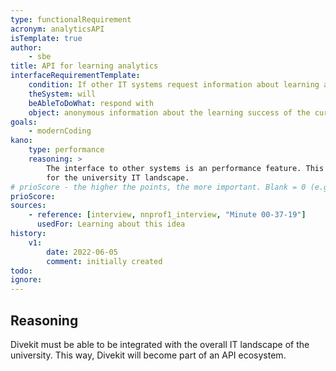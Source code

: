 ```yaml
---
type: functionalRequirement
acronym: analyticsAPI
isTemplate: true
author:    
    - sbe
title: API for learning analytics
interfaceRequirementTemplate:
    condition: If other IT systems request information about learning analytics
    theSystem: will
    beAbleToDoWhat: respond with
    object: anonymous information about the learning success of the current students' cohort
goals: 
    - modernCoding
kano:
    type: performance
    reasoning: >
        The interface to other systems is an performance feature. This is part of the tools roadmap
        for the university IT landscape.
# prioScore - the higher the points, the more important. Blank = 0 (e.g. when filtered out in 1st pass)
prioScore:
sources:
    - reference: [interview, nnprof1_interview, "Minute 00-37-19"]
      usedFor: Learning about this idea 
history:
    v1:
        date: 2022-06-05
        comment: initially created
todo: 
ignore: 
---
```


## Reasoning

Divekit must be able to be integrated with the overall IT landscape of the university. This way, Divekit
will become part of an API ecosystem.